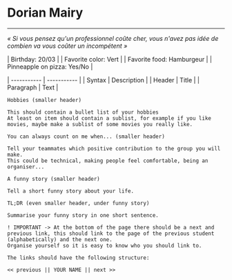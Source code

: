 # Dorian Mairy
---------------
*« Si vous pensez qu'un professionnel coûte cher, vous n'avez pas idée de combien va vous coûter un incompétent »*



| Birthday: 20/03 |
| Favorite color: Vert |
| Favorite food: Hamburgeur |
| Pinneapple on pizza: Yes/No |

| ----------- | ----------- |
| Syntax | Description |
| Header | Title |
| Paragraph | Text | 


    Hobbies (smaller header)

    This should contain a bullet list of your hobbies
    At least on item should contain a sublist, for example if you like movies, maybe make a sublist of some movies you really like.

    You can always count on me when... (smaller header)

    Tell your teammates which positive contribution to the group you will make.
    This could be technical, making people feel comfortable, being an organiser...

    A funny story (smaller header)

    Tell a short funny story about your life.

    TL;DR (even smaller header, under funny story)

    Summarise your funny story in one short sentence.

    ! IMPORTANT -> At the bottom of the page there should be a next and previous link, this should link to the page of the previous student (alphabetically) and the next one.
    Organise yourself so it is easy to know who you should link to.

    The links should have the following structure:

    << previous || YOUR NAME || next >>
